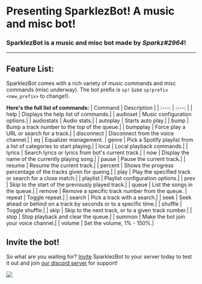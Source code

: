 # Presenting **SparklezBot**! A music and misc bot!
### SparklezBot is a music and misc bot made by _***Sparkz#2964***_!
***
## **Feature List**:
SparklezBot comes with a rich variety of music commands and misc commands (misc underway). The bot prefix is `sp!` (use `sp!prefix <new_prefix>` to change!).

**Here's the full list of commands:**
| Command | Description |
| :---: | :---: |
| help | Displays the help list of commands.|
| audioset | Music configuration options.|
| audiostats | Audio stats.|
| autoplay | Starts auto play.|
| bump | Bump a track number to the top of the queue.|
| bumpplay | Force play a URL or search for a track.|
| disconnect | Disconnect from the voice channel.|
| eq | Equalizer management.
| genre | Pick a Spotify playlist from a list of categories to start playing.|
| local | Local playback commands.|
| lyrics | Search lyrics or lyrics from bot's current track.|
| now | Display the name of the currently playing song.|
| pause | Pause the current track.|
| resume | Resume the current track.|
| percent | Shows the progress percentage of the tracks given for queing.|
| play | Play the specified track or search for a close match.|
| playlist | Playlist configuration options.|
| prev | Skip to the start of the previously played track.|
| queue | List the songs in the queue.|
| remove | Remove a specific track number from the queue. 
| repeat | Toggle repeat.|
| search | Pick a track with a search.|
| seek | Seek ahead or behind on a track by seconds or to a specific time.|
| shuffle | Toggle shuffle.|
| skip | Skip to the next track, or to a given track number.|
| stop | Stop playback and clear the queue.|
| summon | Make the bot join your voice channel.|
| volume | Set the volume, 1% - 150%.|

## **Invite the bot!**
So what are you waiting for? [Invite](https://discord.com/oauth2/authorize?client_id=985222296463634492&scope=bot+applications.commands&permissions=281353243969) SparklezBot to your server today to test it out and join [our discord server](https://discord.gg/Ctv8qffjHF) for support!

[![](https://img.shields.io/discord/861886068793147402.svg?logo=discord&colorB=7289DA&label=SparklezBot%20Support)](https://discord.gg/Ctv8qffjHF)
